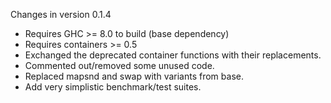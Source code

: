 Changes in version 0.1.4

* Requires GHC >= 8.0 to build (base dependency)
* Requires containers >= 0.5
* Exchanged the deprecated container functions with their replacements.
* Commented out/removed some unused code.
* Replaced mapsnd and swap with variants from base.
* Add very simplistic benchmark/test suites.